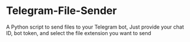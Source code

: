 # Telegram-File-Sender
A Python script to send files to your Telegram bot, Just provide your chat ID, bot token, and select the file extension you want to send
